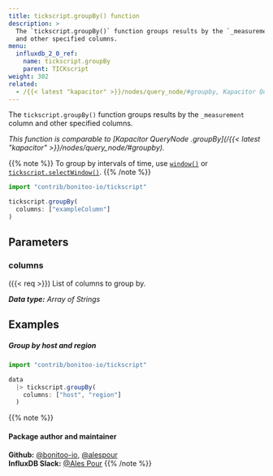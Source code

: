 ```yaml
---
title: tickscript.groupBy() function
description: >
  The `tickscript.groupBy()` function groups results by the `_measurement` column
  and other specified columns.
menu:
  influxdb_2_0_ref:
    name: tickscript.groupBy
    parent: TICKscript
weight: 302
related:
  - /{{< latest "kapacitor" >}}/nodes/query_node/#groupby, Kapacitor QueryNode - groupBy
---
```


The `tickscript.groupBy()` function groups results by the `_measurement` column and
other specified columns.

_This function is comparable to [Kapacitor QueryNode .groupBy](/{{< latest "kapacitor" >}}/nodes/query_node/#groupby)._

{{% note %}}
To group by intervals of time, use [`window()`](/influxdb/v2.0/reference/flux/stdlib/built-in/transformations/window/)
or [`tickscript.selectWindow()`](/influxdb/v2.0/reference/flux/stdlib/contrib/tickscript/selectwindow/).
{{% /note %}}

```js
import "contrib/bonitoo-io/tickscript"

tickscript.groupBy(
  columns: ["exampleColumn"]
)
```

## Parameters

### columns
({{< req >}})
List of columns to group by.

_**Data type:** Array of Strings_

## Examples

##### Group by host and region
```js
import "contrib/bonitoo-io/tickscript"

data
  |> tickscript.groupBy(
    columns: ["host", "region"]
  )
```

{{% note %}}
#### Package author and maintainer
**Github:** [@bonitoo-io](https://github.com/bonitoo-io), [@alespour](https://github.com/alespour)  
**InfluxDB Slack:** [@Ales Pour](https://influxdata.com/slack)
{{% /note %}}

